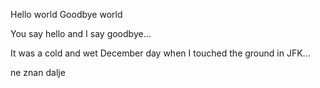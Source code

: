 Hello world
Goodbye world

You say hello and I say goodbye...

It was a cold and wet December day when I touched the ground in JFK...

ne znan dalje